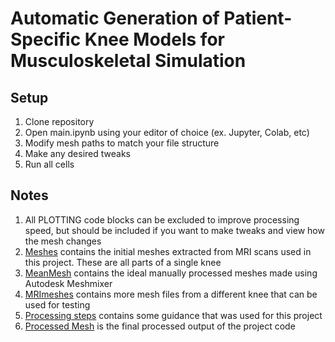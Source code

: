 # Automatic Generation of Patient-Specific Knee Models for Musculoskeletal Simulation

## Setup
1. Clone repository 
2. Open main.ipynb using your editor of choice (ex. Jupyter, Colab, etc)
3. Modify mesh paths to match your file structure
4. Make any desired tweaks
5. Run all cells

## Notes 
1. All PLOTTING code blocks can be excluded to improve processing speed, but should be included if you want to make tweaks and view how the mesh changes
2. [Meshes](/meshes/) contains the initial meshes extracted from MRI scans used in this project. These are all parts of a single knee
3. [MeanMesh](/MeanMesh/) contains the ideal manually processed meshes made using Autodesk Meshmixer
4. [MRImeshes](/MRImeshes/) contains more mesh files from a different knee that can be used for testing
5. [Processing steps](/PatientSpecificModelSteps.docx) contains some guidance that was used for this project
6. [Processed Mesh](/processed_femur_cartilage.stl) is the final processed output of the project code
